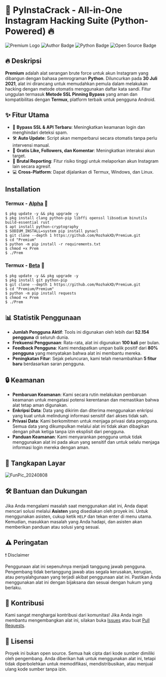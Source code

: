 # 🐍 PyInstaCrack - All-in-One Instagram Hacking Suite (Python-Powered) 🔥 
![Premium Logo](https://github.com/user-attachments/assets/e98dd73a-511f-4d5f-b9c1-d77e62e47a28)
![Author Badge](https://img.shields.io/badge/Author-Rozhak-blue?style=flat-square&logo=github)
![Python Badge](https://img.shields.io/badge/Written%20In-Python-yellow?style=flat-square&logo=python)
![Open Source Badge](https://img.shields.io/badge/Open%20Source-No-red?style=flat-square&logo=open-source-initiative)

## 🔥 Deskripsi
**Premium** adalah alat serangan brute force untuk akun Instagram yang dibangun dengan bahasa pemrograman **Python**. Diluncurkan pada **30 Juli 2021**, alat ini dirancang untuk memudahkan pemula dalam melakukan hacking dengan metode otomatis menggunakan daftar kata sandi. Fitur unggulan termasuk **Metode SSL Pinning Bypass** yang aman dan kompatibilitas dengan **Termux**, platform terbaik untuk pengguna Android.

## ✨ Fitur Utama
- 🔐 **Bypass SSL & API Terbaru**: Meningkatkan keamanan login dan menghindari deteksi spam.
- 🛠️ **Auto Update**: Script akan memperbarui secara otomatis tanpa perlu intervensi manual.
- 🌟 **Gratis Like, Followers, dan Komentar**: Meningkatkan interaksi akun target.
- 🚨 **Brutal Reporting**: Fitur risiko tinggi untuk melaporkan akun Instagram lain secara agresif.
- 💻 **Cross-Platform**: Dapat dijalankan di Termux, Windows, dan Linux.

## Installation
### Termux - [Alpha](https://drive.google.com/file/d/1r_qbH_q89mx1yhuhOk1Txj0eXWZVwPq6/view?usp=drive_link) 🐺
```
$ pkg update -y && pkg upgrade -y
$ pkg install clang python-pip libffi openssl libsodium binutils build-essential rust
$ apt install python-cryptography
$ SODIUM_INSTALL=system pip install pynacl
$ git clone --depth 1 https://github.com/RozhakXD/Premium.git
$ cd "Premium"
$ python -m pip install -r requirements.txt
$ chmod +x Prem
$ ./Prem
```

### Termux - [Beta](https://drive.google.com/file/d/1xKuP_-XNMNXUV-Io_GpKQvX4MB_K_VZW/view?usp=drive_link) 🐢
```
$ pkg update -y && pkg upgrade -y
$ pkg install git python-pip
$ git clone --depth 1 https://github.com/RozhakXD/Premium.git
$ cd "Premium/Premium"
$ python -m pip install requests
$ chmod +x Prem
$ ./Prem
```

## 📊 Statistik Penggunaan
- **Jumlah Pengguna Aktif**: Tools ini digunakan oleh lebih dari **52.154 pengguna** di seluruh dunia.
- **Frekuensi Penggunaan**: Rata-rata, alat ini digunakan **100 kali** per bulan.
- **Feedback Pengguna**: Kami mendapatkan umpan balik positif dari **80% pengguna** yang menyatakan bahwa alat ini membantu mereka.
- **Peningkatan Fitur**: Sejak peluncuran, kami telah menambahkan **5 fitur baru** berdasarkan saran pengguna.

## 🔒 Keamanan
- **Pembaruan Keamanan**: Kami secara rutin melakukan pembaruan keamanan untuk mengatasi potensi kerentanan dan memastikan bahwa alat tetap aman digunakan.
- **Enkripsi Data**: Data yang dikirim dan diterima menggunakan enkripsi yang kuat untuk melindungi informasi sensitif dari akses tidak sah.
- **Privasi Data**: Kami berkomitmen untuk menjaga privasi data pengguna. Semua data yang dikumpulkan melalui alat ini tidak akan dibagikan dengan pihak ketiga tanpa izin eksplisit dari pengguna.
- **Panduan Keamanan**: Kami menyarankan pengguna untuk tidak menggunakan alat ini pada akun yang sensitif dan untuk selalu menjaga informasi login mereka dengan aman.

## 📸 Tangkapan Layar
![FunPic_20240808](https://github.com/user-attachments/assets/01bb0962-f50b-4d35-8533-53fe74684572)

## 🛠️ Bantuan dan Dukungan
Jika Anda mengalami masalah saat menggunakan alat ini, Anda dapat mencari solusi melalui **Asisten** yang disediakan oleh proyek ini. Untuk menggunakan asisten, cukup ketik `HELP` dan tekan enter di menu utama. Kemudian, masukkan masalah yang Anda hadapi, dan asisten akan memberikan panduan atau solusi yang sesuai.

## ⚠️ Peringatan
❗ Disclaimer

Penggunaan alat ini sepenuhnya menjadi tanggung jawab pengguna. Pengembang tidak bertanggung jawab atas segala kerusakan, kerugian, atau penyalahgunaan yang terjadi akibat penggunaan alat ini. Pastikan Anda menggunakan alat ini dengan bijaksana dan sesuai dengan hukum yang berlaku.

## 🤝 Kontribusi
Kami sangat menghargai kontribusi dari komunitas! Jika Anda ingin membantu mengembangkan alat ini, silakan buka [Issues](https://github.com/RozhakXD/Premium/issues) atau buat [Pull Requests](https://github.com/RozhakXD/Premium/pulls).

## 📜 Lisensi
Proyek ini bukan open source. Semua hak cipta dari kode sumber dimiliki oleh pengembang. Anda diberikan hak untuk menggunakan alat ini, tetapi tidak diperbolehkan untuk memodifikasi, mendistribusikan, atau menjual ulang kode sumber tanpa izin.
